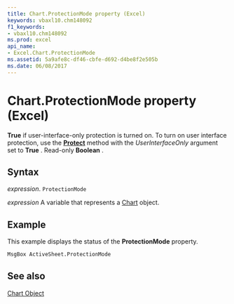 ```yaml
---
title: Chart.ProtectionMode property (Excel)
keywords: vbaxl10.chm148092
f1_keywords:
- vbaxl10.chm148092
ms.prod: excel
api_name:
- Excel.Chart.ProtectionMode
ms.assetid: 5a9afe8c-df46-cbfe-d692-d4be8f2e505b
ms.date: 06/08/2017
---
```



# Chart.ProtectionMode property (Excel)

 **True** if user-interface-only protection is turned on. To turn on user interface protection, use the **[Protect](Excel.Chart.Protect.md)** method with the _UserInterfaceOnly_ argument set to **True** . Read-only **Boolean** .


## Syntax

 _expression_. `ProtectionMode`

 _expression_ A variable that represents a [Chart](Excel.Chart-graph-object.md) object.


## Example

This example displays the status of the  **ProtectionMode** property.


```vb
MsgBox ActiveSheet.ProtectionMode
```


## See also


[Chart Object](Excel.Chart(object).md)

